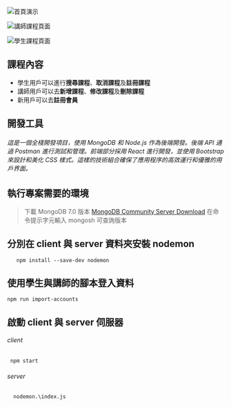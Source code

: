 ![首頁演示](../project9-1/client/src/photo/首頁.jpg)

![講師課程頁面](../project9-1/client/src/photo/講師的課程.JPG)

![學生課程頁面](../project9-1/client/src/photo/學生課程.JPG)


## 課程內容

- 學生用戶可以進行**搜尋課程**、**取消課程**及**註冊課程**
- 講師用戶可以去**新增課程**、**修改課程**及**刪除課程**
- 新用戶可以去**註冊會員**

## 開發工具

###### 這是一個全棧開發項目，使用 MongoDB 和 Node.js 作為後端開發。後端 API 通過 Postman 進行測試和管理。前端部分採用 React 進行開發，並使用 Bootstrap 來設計和美化 CSS 樣式。這樣的技術組合確保了應用程序的高效運行和優雅的用戶界面。

## 執行專案需要的環境

> 下載 MongoDB 7.0 版本 [MongoDB Community Server Download](https://www.mongodb.com/try/download/community)
> 在命令提示字元輸入 mongosh 可查詢版本


## 分別在 client 與 server 資料夾安裝 nodemon

```
   npm install --save-dev nodemon
```

## 使用學生與講師的腳本登入資料

```
npm run import-accounts
```

## 啟動 client 與 server 伺服器

###### client
```
 npm start
```
###### server
```
  nodemon.\index.js
```
